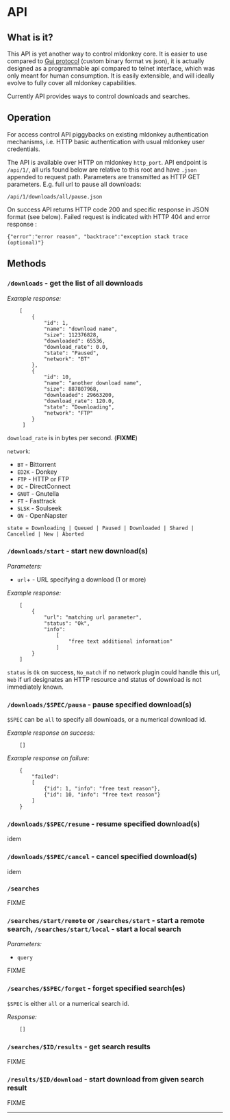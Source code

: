 # API

## What is it?

This API is yet another way to control mldonkey core. It is easier to use compared 
to [Gui protocol][gui] (custom binary format vs json), it is actually designed as a programmable
api compared to telnet interface, which was only meant for human consumption. It is easily
extensible, and will ideally evolve to fully cover all mldonkey capabilities.


Currently API provides ways to control downloads and searches.

## Operation

For access control API piggybacks on existing mldonkey authentication mechanisms, i.e. HTTP basic
authentication with usual mldonkey user credentials.

The API is available over HTTP on mldonkey `http_port`. API endpoint is `/api/1/`, all urls found
below are relative to this root and have `.json` appended to request path.
Parameters are transmitted as HTTP GET parameters. E.g. full url to pause all downloads:

`/api/1/downloads/all/pause.json`

On success API returns HTTP code 200 and specific response in JSON format (see below).
Failed request is indicated with HTTP 404 and error response :

`{"error":"error reason", "backtrace":"exception stack trace (optional)"}`

## Methods

### `/downloads` - get the list of all downloads

*Example response:*

		[
			{
				"id": 1,
				"name": "download name",
				"size": 112376828,
				"downloaded": 65536,
				"download_rate": 0.0,
				"state": "Paused",
				"network": "BT"
			},
			{
				"id": 10,
				"name": "another download name",
				"size": 887807968,
				"downloaded": 29663200,
				"download_rate": 120.0,
				"state": "Downloading",
				"network": "FTP"
			}
		 ]

`download_rate` is in bytes per second. (**FIXME**)

`network`:

* `BT` - Bittorrent
* `ED2K` - Donkey
* `FTP` - HTTP or FTP
* `DC` - DirectConnect
* `GNUT` - Gnutella
* `FT` - Fasttrack
* `SLSK` - Soulseek
* `ON` - OpenNapster

`state = Downloading | Queued | Paused | Downloaded | Shared | Cancelled | New | Aborted`

### `/downloads/start` - start new download(s)

*Parameters:*

* `url`+ - URL specifying a download (1 or more)

*Example response:*

		[
			{
				"url": "matching url parameter",
				"status": "Ok",
				"info":
					[
						"free text additional information"
					]
			}
		]
	
`status` is `Ok` on success, `No_match` if no network plugin could handle this url, `Web` if url designates an
HTTP resource and status of download is not immediately known.

### `/downloads/$SPEC/pausa` - pause specified download(s)

`$SPEC` can be `all` to specify all downloads, or a numerical download id.

*Example response on success:*

		[]

*Example response on failure:*

		{
			"failed":
			[
				{"id": 1, "info": "free text reason"},
				{"id": 10, "info": "free text reason"}
			]
		}


### `/downloads/$SPEC/resume` - resume specified download(s)

idem

### `/downloads/$SPEC/cancel` - cancel specified download(s)

idem

### `/searches`

FIXME

### `/searches/start/remote` or `/searches/start` - start a remote search, `/searches/start/local` - start a local search

*Parameters:*

* `query`

FIXME

### `/searches/$SPEC/forget` - forget specified search(es)

`$SPEC` is either `all` or a numerical search id.

*Response:*

		[]

### `/searches/$ID/results` - get search results

FIXME

### `/results/$ID/download` - start download from given search result

FIXME

---

[gui]: http://mldonkey.sourceforge.net/Gui
